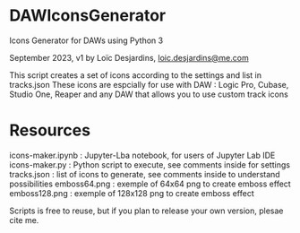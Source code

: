 # DAWIconsGenerator

Icons Generator for DAWs using Python 3

September 2023, v1
by Loïc Desjardins, loic.desjardins@me.com

This script creates a set of icons according to the settings and list in tracks.json
These icons are espcially for use with DAW : Logic Pro, Cubase, Studio One, Reaper and any DAW that allows you to use custom track icons


# Resources
icons-maker.ipynb : Jupyter-Lba notebook, for users of Jupyter Lab IDE 
icons-maker.py : Python script to execute, see comments inside for settings
tracks.json : list of icons to generate, see comments inside to understand possibilities
emboss64.png : exemple of 64x64 png to create emboss effect
emboss128.png : exemple of 128x128 png to create emboss effect


Scripts is free to reuse, but if you plan to release your own version, plesae cite me.
